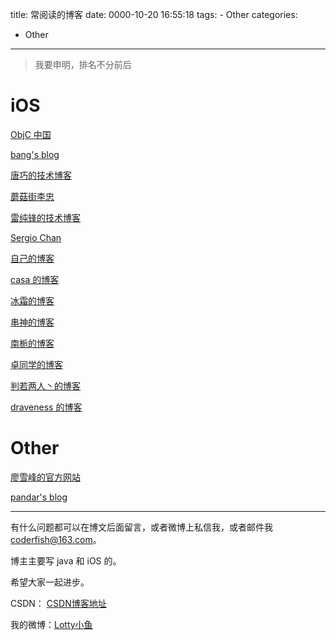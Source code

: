 title: 常阅读的博客
date: 0000-10-20 16:55:18
tags:
	- Other
categories:
  - Other
---

> 我要申明，排名不分前后

# iOS

[ObjC 中国](https://objccn.io/)

[bang's blog](http://blog.cnbang.net/)

<!-- More -->

[唐巧的技术博客](http://blog.devtang.com/)

[蘑菇街李忠](http://limboy.me/)

[雷纯锋的技术博客](http://blog.leichunfeng.com/)

[Sergio Chan](http://sergiochan.xyz/archives/)

[自己的博客](http://zhoulingyu.com)

[casa 的博客](http://casatwy.com/)

[冰霜的博客](http://www.jianshu.com/u/12201cdd5d7a)

[串神的博客](http://www.jianshu.com/u/pBfFKp)

[南栀的博客](http://www.jianshu.com/u/cc1e4faec5f7)

[卓同学的博客](http://www.jianshu.com/u/88a056103c02)

[判若两人丶的博客](http://www.jianshu.com/u/16ae66cdf6a0)

[draveness 的博客](http://draveness.me/)

# Other

[廖雪峰的官方网站](http://www.liaoxuefeng.com/)

[pandar's blog](http://pandara.xyz/)

----

有什么问题都可以在博文后面留言，或者微博上私信我，或者邮件我<coderfish@163.com>。

博主主要写 java 和 iOS 的。

希望大家一起进步。

CSDN： [CSDN博客地址](http://blog.csdn.net/u010127917)

我的微博：[Lotty小鱼](http://weibo.com/coderfish/)

